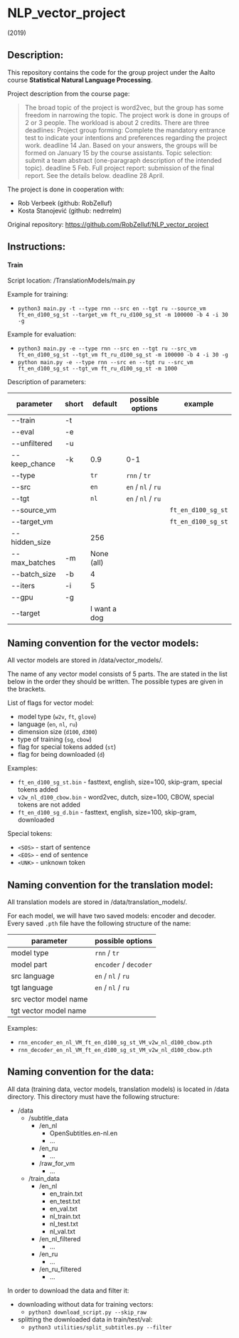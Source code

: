 # NLP_vector_project

(2019)

## Description:

This repository contains the code for the group project under the Aalto course **Statistical Natural Language Processing**.

Project description from the course page:

> The broad topic of the project is word2vec, but the group has some freedom in narrowing the topic. 
> The project work is done in groups of 2 or 3 people. The workload is about 2 credits.
> There are three deadlines:
> Project group forming: Complete the mandatory entrance test to indicate your intentions and preferences regarding the project work. deadline 14 Jan. Based on your answers, the groups will be formed on January 15 by the course assistants.
> Topic selection: submit a team abstract (one-paragraph description of the intended topic). deadline 5 Feb.
> Full project report: submission of the final report. See the details below. deadline 28 April.

The project is done in cooperation with:
- Rob Verbeek (github: RobZelluf)
- Kosta Stanojević (github: nedrrelm)

Original repository: https://github.com/RobZelluf/NLP_vector_project

## Instructions:

#### Train

Script location: /TranslationModels/main.py

Example for training:
- `python3 main.py -t --type rnn --src en --tgt ru --source_vm ft_en_d100_sg_st --target_vm ft_ru_d100_sg_st -m 100000 -b 4 -i 30 -g`

Example for evaluation:
- `python3 main.py -e --type rnn --src en --tgt ru --src_vm ft_en_d100_sg_st --tgt_vm ft_ru_d100_sg_st -m 100000 -b 4 -i 30 -g`
- `python main.py -e --type rnn --src en --tgt ru --src_vm ft_en_d100_sg_st --tgt_vm ft_ru_d100_sg_st -m 1000`

Description of parameters:

| parameter         | short | default          | possible options   | example            |
| ----------------- | ----- | ---------------- | ------------------ | ------------------ |
| --train           | -t    |                  |                    |                    |
| --eval            | -e    |                  |                    |                    |
| --unfiltered      | -u    |                  |                    |                    |
| --keep_chance     | -k    | 0.9              | 0-1                |                    |
| --type            |       | `tr`             | `rnn` / `tr`       |                    |
| --src             |       | `en`             | `en` / `nl` / `ru` |                    |
| --tgt             |       | `nl`             | `en` / `nl` / `ru` |                    |
| --source_vm       |       |                  |                    | `ft_en_d100_sg_st` |
| --target_vm       |       |                  |                    | `ft_en_d100_sg_st` |
| --hidden_size     |       | 256              |                    |                    |
| --max_batches     | -m    | None (all)       |                    |                    |
| --batch_size      | -b    | 4                |                    |                    |
| --iters           | -i    | 5                |                    |                    |
| --gpu             | -g    |                  |                    |                    |
| --target          |       | I want a dog     |                    |                    |

## Naming convention for the vector models:

All vector models are stored in /data/vector_models/.

The name of any vector model consists of 5 parts.
The are stated in the list below in the order they should be written.
The possible types are given in the brackets.

List of flags for vector model:

- model type (`w2v`, `ft`, `glove`)
- language (`en`, `nl`, `ru`)
- dimension size (`d100`, `d300`)
- type of training (`sg`, `cbow`)
- flag for special tokens added (`st`)
- flag for being downloaded (`d`)

Examples:
- `ft_en_d100_sg_st.bin` - fasttext, english, size=100, skip-gram, special tokens added
- `v2w_nl_d100_cbow.bin` - word2vec, dutch, size=100, CBOW, special tokens are not added
- `ft_en_d100_sg_d.bin` - fasttext, english, size=100, skip-gram, downloaded

Special tokens:
- `<SOS>` - start of sentence
- `<EOS>` - end of sentence
- `<UNK>` - unknown token

## Naming convention for the translation model:

All translation models are stored in /data/translation_models/.

For each model, we will have two saved models: encoder and decoder.
Every saved `.pth` file have the following structure of the name:

| parameter             | possible options       |
| --------------------- | ---------------------- |
| model type            | `rnn` / `tr`           |
| model part            | `encoder` / `decoder`  |
| src language          | `en` / `nl` / `ru`     |
| tgt language          | `en` / `nl` / `ru`     |
| src vector model name |                        |
| tgt vector model name |                        |

Examples:
- `rnn_encoder_en_nl_VM_ft_en_d100_sg_st_VM_v2w_nl_d100_cbow.pth`
- `rnn_decoder_en_nl_VM_ft_en_d100_sg_st_VM_v2w_nl_d100_cbow.pth`

## Naming convention for the data:

All data (training data, vector models, translation models) is located in /data directory.
This directory must have the following structure:

- /data
    - /subtitle_data
        - /en_nl
            - OpenSubtitles.en-nl.en
            - ...
        - /en_ru
            - ...
        - /raw_for_vm
            - ...
    - /train_data
        - /en_nl
            - en_train.txt
            - en_test.txt
            - en_val.txt
            - nl_train.txt
            - nl_test.txt
            - nl_val.txt
        - /en_nl_filtered
            - ...
        - /en_ru
            - ...
        - /en_ru_filtered
            - ...

In order to download the data and filter it:

- downloading without data for training vectors:
    - `python3 download_script.py --skip_raw`
- splitting the downloaded data in train/test/val:
    - `python3 utilities/split_subtitles.py --filter`



